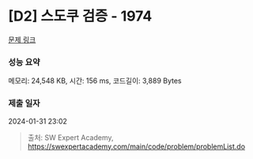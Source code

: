 # [D2] 스도쿠 검증 - 1974 

[문제 링크](https://swexpertacademy.com/main/code/problem/problemDetail.do?contestProbId=AV5Psz16AYEDFAUq) 

### 성능 요약

메모리: 24,548 KB, 시간: 156 ms, 코드길이: 3,889 Bytes

### 제출 일자

2024-01-31 23:02



> 출처: SW Expert Academy, https://swexpertacademy.com/main/code/problem/problemList.do